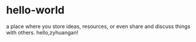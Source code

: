 # hello-world
a place where you store ideas, resources, or even share and discuss things with others.
hello,zyhuangan!
